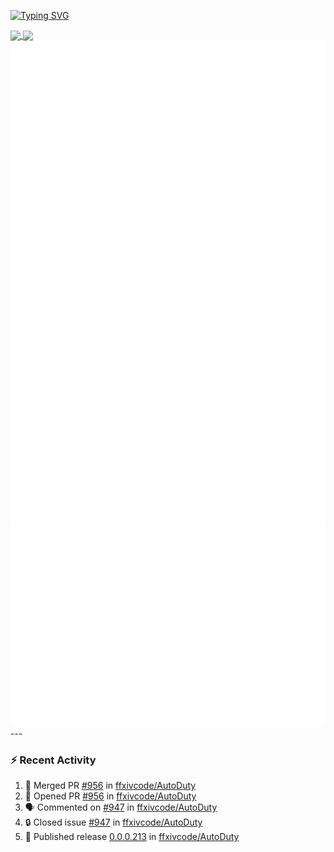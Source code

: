 [![Typing SVG](https://readme-typing-svg.demolab.com?font=Fira+Code&duration=1000&pause=1000&multiline=true&repeat=false&width=435&lines=Simon+Latusek+%7C+Gameplay+Engineer)](https://git.io/typing-svg)

<a href="https://github.com/anuraghazra/github-readme-stats">
  <img height=200 align="center" src="https://github-readme-stats.vercel.app/api?username=erdelf&theme=radical" />
</a>
<a href="https://github.com/anuraghazra/convoychat">
  <img height=200 align="center" src="https://streak-stats.demolab.com?user=erdelf&theme=radical&mode=weekly" />
</a>

<picture>
  <img src="/github-metrics.svg" alt="Metrics">
</picture>

<picture>
  <img src="/github-metrics-achievements.svg" alt="Achievements">
</picture>
---

### :zap: Recent Activity
<!--START_SECTION:activity-->
1. 🎉 Merged PR [#956](https://github.com/ffxivcode/AutoDuty/pull/956) in [ffxivcode/AutoDuty](https://github.com/ffxivcode/AutoDuty)
2. 💪 Opened PR [#956](https://github.com/ffxivcode/AutoDuty/pull/956) in [ffxivcode/AutoDuty](https://github.com/ffxivcode/AutoDuty)
3. 🗣 Commented on [#947](https://github.com/ffxivcode/AutoDuty/issues/947#issuecomment-2882193475) in [ffxivcode/AutoDuty](https://github.com/ffxivcode/AutoDuty)
4. 🔒 Closed issue [#947](https://github.com/ffxivcode/AutoDuty/issues/947) in [ffxivcode/AutoDuty](https://github.com/ffxivcode/AutoDuty)
5. 🚀 Published release [0.0.0.213](https://github.com/ffxivcode/AutoDuty/releases/tag/0.0.0.213) in [ffxivcode/AutoDuty](https://github.com/ffxivcode/AutoDuty)
<!--END_SECTION:activity-->

<!--
**erdelf/erdelf** is a ✨ _special_ ✨ repository because its `README.md` (this file) appears on your GitHub profile.

Here are some ideas to get you started:

- 🔭 I’m currently working on ...
- 🌱 I’m currently learning ...
- 👯 I’m looking to collaborate on ...
- 🤔 I’m looking for help with ...
- 💬 Ask me about ...
- 📫 How to reach me: ...
- 😄 Pronouns: ...
- ⚡ Fun fact: ...
-->
